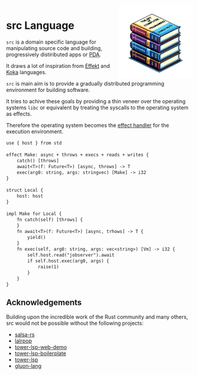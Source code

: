 <img src="taocp.png" align="right" width="200px" />


# src Language

`src` is a domain specific language for manipulating source code and building, progressively distiributed apps or [PDA](https://fistfulofbytes.com/progressive-distributed-apps/).

It draws a lot of inspiration from [Effekt](https://www.effekt-lang.org/) and [Koka](https://koka-lang.github.io/koka/doc/kokaspec.html) languages.

`src` is main aim is to provide a gradually distributed programming
environment for building software. 

It tries to achive these goals by providing a thin veneer over the operating systems `libc` or equivalent by treating the syscalls to the operating system as effects.

Therefore the operating system becomes the [effect handler](https://effect-handlers.org/) for the execution environment.
 
```src
use { host } from std

effect Make: async + throws + execs + reads + writes {
    catch() [throws]
    await<T>(f: Future<T>) [async, throws] -> T
    exec(arg0: string, args: stringvec) [Make] -> i32
}

struct Local {
    host: host
}

impl Make for Local {
    fn catch(self) [throws] {
    }
    fn await<T>(f: Future<T>) [async, trhows] -> T {
        yield()
    }
    fn exec(self, arg0: string, args: vec<string>) [Vm] -> i32 {
        self.host.read("jobserver").await
        if self.host.exec(arg0, args) {
            raise(1)
        }
    }
}
```

## Acknowledgements

Building upon the incredible work of the Rust community and many others, src would not be possible without the following projects:

- [salsa-rs](https://github.com/salsa-rs/salsa)
- [lalrpop](https://github.com/lalrpop/lalrpop)
- [tower-lsp-web-demo](https://github.com/silvanshade/tower-lsp-web-demo)
- [tower-lsp-boilerplate](https://github.com/IWANABETHATGUY/tower-lsp-boilerplate)
- [tower-lsp](https:://github.com/tower-rs/tower-lsp)
- [gluon-lang](https://gluon-lang.org/)